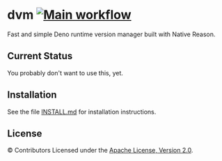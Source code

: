 # dvm [![Main workflow](https://github.com/imbsky/dvm/workflows/Main%20workflow/badge.svg)](https://github.com/imbsky/dvm/actions)

Fast and simple Deno runtime version manager built with Native Reason.

## Current Status

You probably don't want to use this, yet.

## Installation

See the file [INSTALL.md](INSTALL.md) for installation instructions.

## License

&copy; Contributors Licensed under the
[Apache License, Version 2.0](https://www.apache.org/licenses/LICENSE-2.0).
